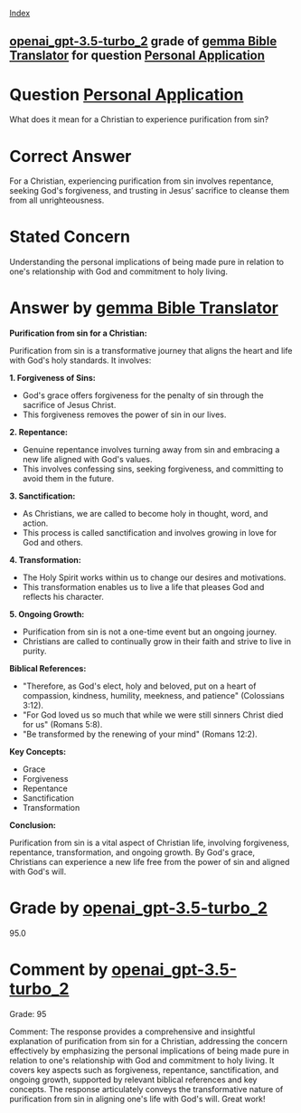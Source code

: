 
[Index](../../../../index.md)
## [openai_gpt-3.5-turbo_2](../../../grading_models/openai_gpt-3.5-turbo_2.md) grade of [gemma Bible Translator](../../../answering_models/gemma_Bible_Translator.md) for question [Personal Application](../../../questions/Personal_Application.md)

# Question [Personal Application](../../../questions/Personal_Application.md)
What does it mean for a Christian to experience purification from sin?

# Correct Answer
For a Christian, experiencing purification from sin involves repentance, seeking God's forgiveness, and trusting in Jesus’ sacrifice to cleanse them from all unrighteousness.

# Stated Concern
Understanding the personal implications of being made pure in relation to one's relationship with God and commitment to holy living.

# Answer by [gemma Bible Translator](../../../answering_models/gemma_Bible_Translator.md)
**Purification from sin for a Christian:**

Purification from sin is a transformative journey that aligns the heart and life with God's holy standards. It involves:

**1. Forgiveness of Sins:**

* God's grace offers forgiveness for the penalty of sin through the sacrifice of Jesus Christ.
* This forgiveness removes the power of sin in our lives.

**2. Repentance:**

* Genuine repentance involves turning away from sin and embracing a new life aligned with God's values.
* This involves confessing sins, seeking forgiveness, and committing to avoid them in the future.

**3. Sanctification:**

* As Christians, we are called to become holy in thought, word, and action.
* This process is called sanctification and involves growing in love for God and others.

**4. Transformation:**

* The Holy Spirit works within us to change our desires and motivations.
* This transformation enables us to live a life that pleases God and reflects his character.

**5. Ongoing Growth:**

* Purification from sin is not a one-time event but an ongoing journey.
* Christians are called to continually grow in their faith and strive to live in purity.

**Biblical References:**

* "Therefore, as God's elect, holy and beloved, put on a heart of compassion, kindness, humility, meekness, and patience" (Colossians 3:12).
* "For God loved us so much that while we were still sinners Christ died for us" (Romans 5:8).
* "Be transformed by the renewing of your mind" (Romans 12:2).

**Key Concepts:**

* Grace
* Forgiveness
* Repentance
* Sanctification
* Transformation

**Conclusion:**

Purification from sin is a vital aspect of Christian life, involving forgiveness, repentance, transformation, and ongoing growth. By God's grace, Christians can experience a new life free from the power of sin and aligned with God's will.

# Grade by [openai_gpt-3.5-turbo_2](../../../grading_models/openai_gpt-3.5-turbo_2.md)
95.0

# Comment by [openai_gpt-3.5-turbo_2](../../../grading_models/openai_gpt-3.5-turbo_2.md)
Grade: 95

Comment: The response provides a comprehensive and insightful explanation of purification from sin for a Christian, addressing the concern effectively by emphasizing the personal implications of being made pure in relation to one's relationship with God and commitment to holy living. It covers key aspects such as forgiveness, repentance, sanctification, and ongoing growth, supported by relevant biblical references and key concepts. The response articulately conveys the transformative nature of purification from sin in aligning one's life with God's will. Great work!
